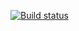 [![Build status](https://build.appcenter.ms/v0.1/apps/20f5a800-5d00-4d5a-b9af-23c3cb875dc2/branches/dev/badge)](https://appcenter.ms)
